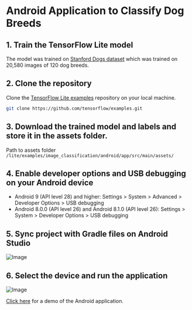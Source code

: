 # Android Application to Classify Dog Breeds

## 1. Train the TensorFlow Lite model
The model was trained on [Stanford Dogs dataset](http://vision.stanford.edu/aditya86/ImageNetDogs/) which was trained on 20,580 images of 120 dog breeds.

## 2. Clone the repository
Clone the [TensorFlow Lite examples](https://github.com/tensorflow/examples.git) repository on your local machine.
```bash
git clone https://github.com/tensorflow/examples.git
```

## 3. Download the trained model and labels and store it in the assets folder.

Path to assets folder `/lite/examples/image_classification/android/app/src/main/assets/`

## 4. Enable developer options and USB debugging on your Android device
* Android 9 (API level 28) and higher: Settings > System > Advanced > Developer Options > USB debugging
* Android 8.0.0 (API level 26) and Android 8.1.0 (API level 26): Settings > System > Developer Options > USB debugging

## 5. Sync project with Gradle files on Android Studio

![Image](https://miro.medium.com/max/820/1*qwOrrFVOYb8wBp-hiXfV3A.png)	

## 6. Select the device and run the application

![Image](https://miro.medium.com/max/1400/1*y2ZZskgQ9MU3H-Ujv-r7ag.png)


[Click here](https://youtu.be/2rz38ZZ_iv0) for a demo of the Android application.
